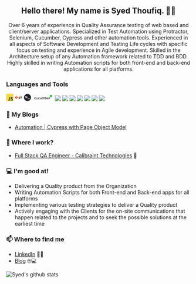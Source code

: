 <h2 align="center">Hello there! My name is Syed Thoufiq. 👋🤓</h2>
<p align="center">Over 6 years of experience in Quality Assurance testing of web based and client/server applications. Specialized in Test Automation using Protractor, Selenium, Cucumber, Cypress and other automation tools. Experienced in all aspects of Software Development and Testing Life cycles with specific focus on testing and experience in Agile development. Skilled in the Architecture setup of any Automation framework related to TDD and BDD. Highly skilled in writing Automation scripts for both front-end and back-end applications for all platforms.

### Languages and Tools
<code><img height="20" src="https://raw.githubusercontent.com/github/explore/80688e429a7d4ef2fca1e82350fe8e3517d3494d/topics/javascript/javascript.png"></code>
<code><img height="20" src="https://raw.githubusercontent.com/github/explore/80688e429a7d4ef2fca1e82350fe8e3517d3494d/topics/git/git.png"></code>
<code><img height="20" src="https://raw.githubusercontent.com/github/explore/80688e429a7d4ef2fca1e82350fe8e3517d3494d/topics/terminal/terminal.png"></code>
<code><img height="20" src="https://raw.githubusercontent.com/cucumber-ltd/brand/master/images/png/notm/cucumber-black/cucumber-black-128.png"></code>
<code><img height="20" src="https://cloud.githubusercontent.com/assets/1268976/20607953/d7ae489c-b24a-11e6-9cc4-91c6c74c5e88.png"></code>
<code><img height="20" src="https://miro.medium.com/max/936/0*wplsPRazEs_O-ec0"></code>
<code><img height="20" src="https://avatars3.githubusercontent.com/u/10251060?s=200&v=4"></code>
<code><img height="20" src="https://upload.wikimedia.org/wikipedia/commons/9/9f/Selenium_logo.svg"></code>
<code><img height="20" src="https://1000logos.net/wp-content/uploads/2020/09/Java-Logo-500x313.png"></code>
<code><img height="20" src="https://upload.wikimedia.org/wikipedia/commons/e/e4/Robot-framework-logo.png"></code>
<code><img height="20" src="https://proxyjobsupport.com/wp-content/uploads/2024/02/appium.png"></code>


### 📰 My Blogs
<!-- BLOG-POST-LIST:START -->
- [Automation | Cypress with Page Object Model](https://medium.com/@syedth.thoufiq/cypress-with-page-object-model-2e8ef793e258?source=your_stories_page)

### 💼 Where I work?
- [Full Stack QA Engineer - Calibraint Technologies](https://www.calibraint.com) 💼 

### 💻 I'm good at!
- Delivering a Quality product from the Organization
- Writing Automation Scripts for both Front-end and Back-end apps for all platforms
- Implementing various testing strategies to deliver a Quality product
- Actively engaging with the Clients for the on-site communications that happen related to the projects and to seek the possible solutions at the earliest time

### 📫 Where to find me
- [LinkedIn](https://www.linkedin.com/in/syed-thoufiq-4aba57107/) 👨💼
- [Blog](https://medium.com/@syedth.thoufiq) 🤓💻

![Syed's github stats](https://github-readme-stats.vercel.app/api?username=syedth&show_icons=true&theme=gruvbox)
